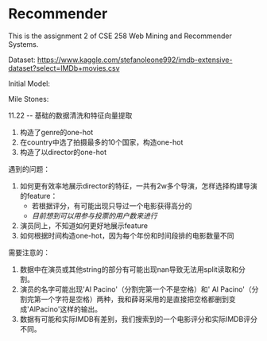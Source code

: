 # Recommender

This is the assignment 2 of CSE 258 Web Mining and Recommender Systems.

Dataset: https://www.kaggle.com/stefanoleone992/imdb-extensive-dataset?select=IMDb+movies.csv

Initial Model:



Mile Stones:

11.22 -- 基础的数据清洗和特征向量提取

1. 构造了genre的one-hot
2. 在country中选了拍摄最多的10个国家，构造one-hot
3. 构造了以director的one-hot

遇到的问题：

1. 如何更有效率地展示director的特征，一共有2w多个导演，怎样选择构建导演的feature：
    - 若根据评分，有可能出现只导过一个电影获得高分的
    - *目前想到可以用参与投票的用户数来进行*
2. 演员同上，不知道如何更好地展示feature
3. 如何根据时间构造one-hot，因为每个年份和时间段排的电影数量不同

需要注意的：

1. 数据中在演员或其他string的部分有可能出现nan导致无法用split读取和分割。
2. 演员的名字可能出现'Al Pacino'（分割完第一个不是空格）和' Al Pacino'（分割完第一个字符是空格）两种，我和薛哥采用的是直接把空格都删到变成'AlPacino'这样的输出。
3. 数据有可能和实际IMDB有差别，我们搜索到的一个电影评分和实际IMDB评分不同。